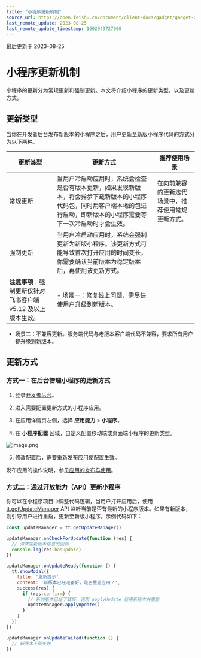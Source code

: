 ```yaml
---
title: "小程序更新机制"
source_url: https://open.feishu.cn/document/client-docs/gadget/gadget-operation/gadget-update-type-description
last_remote_update: 2023-08-25
last_remote_update_timestamp: 1692949727000
---
```

最后更新于 2023-08-25

# 小程序更新机制

小程序的更新分为常规更新和强制更新。本文将介绍小程序的更新类型，以及更新方式。

## 更新类型

当你在开发者后台发布新版本的小程序之后，用户更新至新版小程序代码的方式分为以下两种。

更新类型 | 更新方式 | 推荐使用场景
--- | --- | ---
常规更新 | 当用户冷启动应用时，系统会检查是否有版本更新，如果发现新版本，将会异步下载新版本的小程序代码包，同时用客户端本地的包进行启动，即新版本的小程序需要等下一次冷启动时才会生效。 | 在向前兼容的更新迭代场景中，推荐使用常规更新方式。
强制更新 | 当用户冷启动应用时，系统会强制更新为新版小程序。该更新方式可能导致首次打开应用的时间变长，你需要确认当前版本为稳定版本后，再使用该更新方式。  
**注意事项**：强制更新仅针对飞书客户端 v5.12 及以上版本生效。 | - 场景一：修复线上问题，需尽快使用户升级到新版本。  
- 场景二：不兼容更新。服务端代码与老版本客户端代码不兼容，要求所有用户都升级到新版本。

## 更新方式

### 方式一：在后台管理小程序的更新方式

1. 登录[开发者后台](https://open.feishu.cn/apps)。

2. 进入需要配置更新方式的小程序应用。

3. 在应用详情页左侧，选择 **应用能力** > **小程序**。

4. 在 **小程序配置** 区域，自定义配置移动端或桌面端小程序的更新类型。

![image.png](https://sf3-cn.feishucdn.com/obj/open-platform-opendoc/9b254d0668a0462439203e74b0154b3b_eDirnHzee6.png?height=970&lazyload=true&maxWidth=600&width=1690)

5. 修改配置后，需要重新发布应用使配置生效。

发布应用的操作说明，参见[应用的发布与使用](https://open.feishu.cn/document/uYjL24iN/uMTMuMTMuMTM/development-guide/step-4)。

### 方式二：通过开放能力（API）更新小程序

你可以在小程序项目中调整代码逻辑，当用户打开应用后，使用 [tt.getUpdateManager](https://open.feishu.cn/document/uYjL24iN/uEzM04SMzQjLxMDN) API 监听当前是否有最新的小程序版本。如果有新版本，则引导用户进行重启，更新至新版小程序。示例代码如下：

```js
const updateManager = tt.getUpdateManager()

updateManager.onCheckForUpdate(function (res) {
  // 请求完新版本信息的回调
  console.log(res.hasUpdate)
})

updateManager.onUpdateReady(function () {
  tt.showModal({
    title: '更新提示',
    content: '新版本已经准备好，是否重启应用？',
    success(res) {
      if (res.confirm) {
        // 新的版本已经下载好，调用 applyUpdate 应用新版本并重启
        updateManager.applyUpdate()
      }
    }
  })
})

updateManager.onUpdateFailed(function () {
  // 新版本下载失败
})
```
